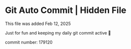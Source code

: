 # Git Auto Commit | Hidden File

This file was added Feb 12, 2025

Just for fun and keeping my daily git commit active 🤪

commit number: 179120
